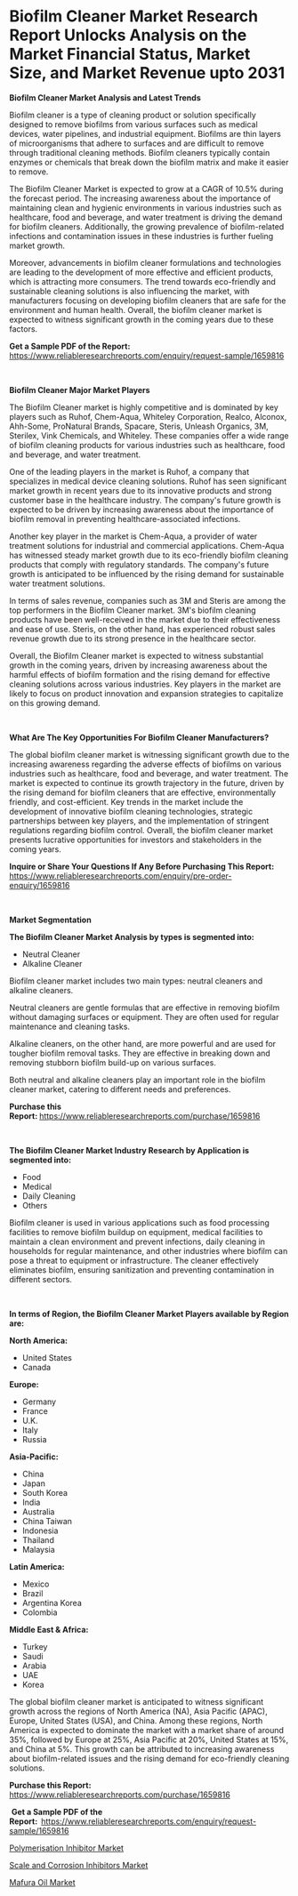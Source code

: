 <p><h1>Biofilm Cleaner Market Research Report Unlocks Analysis on the Market Financial Status, Market Size, and Market Revenue upto 2031</h1></p><p><strong>Biofilm Cleaner Market Analysis and Latest Trends</strong></p>
<p><p>Biofilm cleaner is a type of cleaning product or solution specifically designed to remove biofilms from various surfaces such as medical devices, water pipelines, and industrial equipment. Biofilms are thin layers of microorganisms that adhere to surfaces and are difficult to remove through traditional cleaning methods. Biofilm cleaners typically contain enzymes or chemicals that break down the biofilm matrix and make it easier to remove.</p><p>The Biofilm Cleaner Market is expected to grow at a CAGR of 10.5% during the forecast period. The increasing awareness about the importance of maintaining clean and hygienic environments in various industries such as healthcare, food and beverage, and water treatment is driving the demand for biofilm cleaners. Additionally, the growing prevalence of biofilm-related infections and contamination issues in these industries is further fueling market growth.</p><p>Moreover, advancements in biofilm cleaner formulations and technologies are leading to the development of more effective and efficient products, which is attracting more consumers. The trend towards eco-friendly and sustainable cleaning solutions is also influencing the market, with manufacturers focusing on developing biofilm cleaners that are safe for the environment and human health. Overall, the biofilm cleaner market is expected to witness significant growth in the coming years due to these factors.</p></p>
<p><strong>Get a Sample PDF of the Report:&nbsp;</strong> <a href="https://www.reliableresearchreports.com/enquiry/request-sample/1659816">https://www.reliableresearchreports.com/enquiry/request-sample/1659816</a></p>
<p>&nbsp;</p>
<p><strong>Biofilm Cleaner Major Market Players</strong></p>
<p><p>The Biofilm Cleaner market is highly competitive and is dominated by key players such as Ruhof, Chem-Aqua, Whiteley Corporation, Realco, Alconox, Ahh-Some, ProNatural Brands, Spacare, Steris, Unleash Organics, 3M, Sterilex, Vink Chemicals, and Whiteley. These companies offer a wide range of biofilm cleaning products for various industries such as healthcare, food and beverage, and water treatment.</p><p>One of the leading players in the market is Ruhof, a company that specializes in medical device cleaning solutions. Ruhof has seen significant market growth in recent years due to its innovative products and strong customer base in the healthcare industry. The company's future growth is expected to be driven by increasing awareness about the importance of biofilm removal in preventing healthcare-associated infections.</p><p>Another key player in the market is Chem-Aqua, a provider of water treatment solutions for industrial and commercial applications. Chem-Aqua has witnessed steady market growth due to its eco-friendly biofilm cleaning products that comply with regulatory standards. The company's future growth is anticipated to be influenced by the rising demand for sustainable water treatment solutions.</p><p>In terms of sales revenue, companies such as 3M and Steris are among the top performers in the Biofilm Cleaner market. 3M's biofilm cleaning products have been well-received in the market due to their effectiveness and ease of use. Steris, on the other hand, has experienced robust sales revenue growth due to its strong presence in the healthcare sector.</p><p>Overall, the Biofilm Cleaner market is expected to witness substantial growth in the coming years, driven by increasing awareness about the harmful effects of biofilm formation and the rising demand for effective cleaning solutions across various industries. Key players in the market are likely to focus on product innovation and expansion strategies to capitalize on this growing demand.</p></p>
<p>&nbsp;</p>
<p><strong>What Are The Key Opportunities For Biofilm Cleaner Manufacturers?</strong></p>
<p><p>The global biofilm cleaner market is witnessing significant growth due to the increasing awareness regarding the adverse effects of biofilms on various industries such as healthcare, food and beverage, and water treatment. The market is expected to continue its growth trajectory in the future, driven by the rising demand for biofilm cleaners that are effective, environmentally friendly, and cost-efficient. Key trends in the market include the development of innovative biofilm cleaning technologies, strategic partnerships between key players, and the implementation of stringent regulations regarding biofilm control. Overall, the biofilm cleaner market presents lucrative opportunities for investors and stakeholders in the coming years.</p></p>
<p><strong>Inquire or Share Your Questions If Any Before Purchasing This Report:</strong> <a href="https://www.reliableresearchreports.com/enquiry/pre-order-enquiry/1659816">https://www.reliableresearchreports.com/enquiry/pre-order-enquiry/1659816</a></p>
<p>&nbsp;</p>
<p><strong>Market Segmentation</strong></p>
<p><strong>The Biofilm Cleaner Market Analysis by types is segmented into:</strong></p>
<p><ul><li>Neutral Cleaner</li><li>Alkaline Cleaner</li></ul></p>
<p><p>Biofilm cleaner market includes two main types: neutral cleaners and alkaline cleaners. </p><p>Neutral cleaners are gentle formulas that are effective in removing biofilm without damaging surfaces or equipment. They are often used for regular maintenance and cleaning tasks.</p><p>Alkaline cleaners, on the other hand, are more powerful and are used for tougher biofilm removal tasks. They are effective in breaking down and removing stubborn biofilm build-up on various surfaces.</p><p>Both neutral and alkaline cleaners play an important role in the biofilm cleaner market, catering to different needs and preferences.</p></p>
<p><strong>Purchase this Report:&nbsp;</strong><a href="https://www.reliableresearchreports.com/purchase/1659816">https://www.reliableresearchreports.com/purchase/1659816</a></p>
<p>&nbsp;</p>
<p><strong>The Biofilm Cleaner Market Industry Research by Application is segmented into:</strong></p>
<p><ul><li>Food</li><li>Medical</li><li>Daily Cleaning</li><li>Others</li></ul></p>
<p><p>Biofilm cleaner is used in various applications such as food processing facilities to remove biofilm buildup on equipment, medical facilities to maintain a clean environment and prevent infections, daily cleaning in households for regular maintenance, and other industries where biofilm can pose a threat to equipment or infrastructure. The cleaner effectively eliminates biofilm, ensuring sanitization and preventing contamination in different sectors.</p></p>
<p>&nbsp;</p>
<p><strong>In terms of Region, the Biofilm Cleaner Market Players available by Region are:</strong></p>
<p>
    <p> <strong> North America: </strong>
        <ul>
            <li>United States</li>
            <li>Canada</li>
        </ul>
        </p> 
    <p> <strong> Europe: </strong>
        <ul>
            <li>Germany</li>
            <li>France</li>
            <li>U.K.</li>
            <li>Italy</li>
            <li>Russia</li>
        </ul>
        </p> 
    <p> <strong> Asia-Pacific: </strong>
        <ul>
            <li>China</li>
            <li>Japan</li>
            <li>South Korea</li>
            <li>India</li>
            <li>Australia</li>
            <li>China Taiwan</li>
            <li>Indonesia</li>
            <li>Thailand</li>
            <li>Malaysia</li>
        </ul>
        </p> 
    <p> <strong> Latin America: </strong>
        <ul>
            <li>Mexico</li>
            <li>Brazil</li>
            <li>Argentina Korea</li>
            <li>Colombia</li>
        </ul>
        </p> 
    <p> <strong> Middle East & Africa: </strong>
        <ul>
            <li>Turkey</li>
            <li>Saudi</li>
            <li>Arabia</li>
            <li>UAE</li>
            <li>Korea</li>
        </ul>
    </p>
    </p>
<p><p>The global biofilm cleaner market is anticipated to witness significant growth across the regions of North America (NA), Asia Pacific (APAC), Europe, United States (USA), and China. Among these regions, North America is expected to dominate the market with a market share of around 35%, followed by Europe at 25%, Asia Pacific at 20%, United States at 15%, and China at 5%. This growth can be attributed to increasing awareness about biofilm-related issues and the rising demand for eco-friendly cleaning solutions.</p></p>
<p><strong>Purchase this Report: </strong><a href="https://www.reliableresearchreports.com/purchase/1659816">https://www.reliableresearchreports.com/purchase/1659816</a></p>
<p>&nbsp;<strong>Get a Sample PDF of the Report:&nbsp;&nbsp;</strong><a href="https://www.reliableresearchreports.com/enquiry/request-sample/1659816">https://www.reliableresearchreports.com/enquiry/request-sample/1659816</a></p>
<p><strong></strong></p>
<p><p><a href="https://github.com/nicholepatriciadoylenwnrjr0/Market-Research-Report-List-1/blob/main/polymerisation-inhibitor-market.md">Polymerisation Inhibitor Market</a></p><p><a href="https://github.com/gamblestampleyjenny50m5sl6/Market-Research-Report-List-1/blob/main/scale-and-corrosion-inhibitors-market.md">Scale and Corrosion Inhibitors Market</a></p><p><a href="https://github.com/wwwkeltoum/Market-Research-Report-List-2/blob/main/mafura-oil-market.md">Mafura Oil Market</a></p></p>
